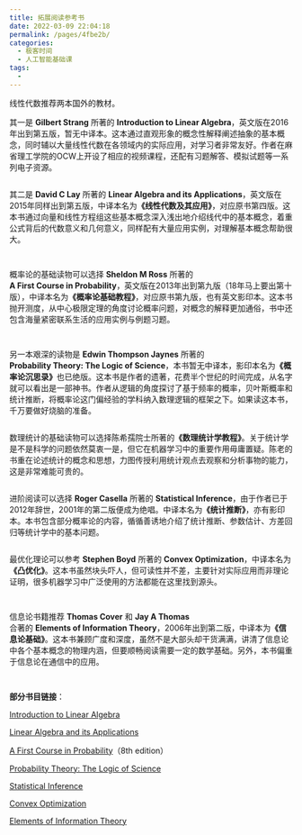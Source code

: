 ```yaml
---
title: 拓展阅读参考书
date: 2022-03-09 22:04:18
permalink: /pages/4fbe2b/
categories:
  - 极客时间
  - 人工智能基础课
tags:
  - 
---
```

<p>线性代数推荐两本国外的教材。</p>
<p>其一是 <strong>Gilbert Strang</strong> 所著的 <strong>Introduction to Linear Algebra</strong>，英文版在2016年出到第五版，暂无中译本。这本通过直观形象的概念性解释阐述抽象的基本概念，同时辅以大量线性代数在各领域内的实际应用，对学习者非常友好。作者在麻省理工学院的OCW上开设了相应的视频课程，还配有习题解答、模拟试题等一系列电子资源。</p>
<p><img src="https://static001.geekbang.org/resource/image/de/51/deab88e3a873a8c02e3fd385336b6851.jpg" alt="" /></p>
<p>其二是 <strong>David C Lay</strong> 所著的 <strong>Linear Algebra and its Applications</strong>，英文版在2015年同样出到第五版，中译本名为<strong>《线性代数及其应用》</strong>，对应原书第四版。这本书通过向量和线性方程组这些基本概念深入浅出地介绍线代中的基本概念，着重公式背后的代数意义和几何意义，同样配有大量应用实例，对理解基本概念帮助很大。</p>
<p><img src="https://static001.geekbang.org/resource/image/fd/4b/fd67a5515225cddafbc6bd159c21d24b.jpg" alt="" /></p>
<p><img src="https://static001.geekbang.org/resource/image/fc/fb/fcc6cfbc5daa261aaf472951963854fb.jpg" alt="" /></p>
<p>概率论的基础读物可以选择 <strong>Sheldon M Ross</strong> 所著的<br />
<strong>A First Course in Probability</strong>，英文版在2013年出到第九版（18年马上要出第十版），中译本名为<strong>《概率论基础教程》</strong>，对应原书第九版，也有英文影印本。这本书抛开测度，从中心极限定理的角度讨论概率问题，对概念的解释更加通俗，书中还包含海量紧密联系生活的应用实例与例题习题。</p>
<p><img src="https://static001.geekbang.org/resource/image/3f/a9/3f8ba17f3adfedfdefbee6805c8f2ca9.jpg" alt="" /></p>
<p><img src="https://static001.geekbang.org/resource/image/d3/79/d34838e4cd8abfc89aebfe781ce95179.jpg" alt="" /></p>
<p>另一本艰深的读物是 <strong>Edwin Thompson Jaynes</strong> 所著的<br />
<strong>Probability Theory: The Logic of Science</strong>，本书暂无中译本，影印本名为<strong>《概率论沉思录》</strong>也已绝版。这本书是作者的遗著，花费半个世纪的时间完成，从名字就可以看出是一部神书。作者从逻辑的角度探讨了基于频率的概率，贝叶斯概率和统计推断，将概率论这门偏经验的学科纳入数理逻辑的框架之下。如果读这本书，千万要做好烧脑的准备。</p>
<p><img src="https://static001.geekbang.org/resource/image/de/d0/de211b6a95d6d1ad83b2ba6e518783d0.jpg" alt="" /></p>
<p>数理统计的基础读物可以选择陈希孺院士所著的<strong>《数理统计学教程》</strong>。关于统计学是不是科学的问题依然莫衷一是，但它在机器学习中的重要作用毋庸置疑。陈老的书重在论述统计的概念和思想，力图传授利用统计观点去观察和分析事物的能力，这是非常难能可贵的。</p>
<p><img src="https://static001.geekbang.org/resource/image/eb/c8/eb91566fe246daf53a0bd0c3a98363c8.jpg" alt="" /></p>
<p>进阶阅读可以选择 <strong>Roger Casella</strong> 所著的 <strong>Statistical Inference</strong>，由于作者已于2012年辞世，2001年的第二版便成为绝唱。中译本名为<strong>《统计推断》</strong>，亦有影印本。本书包含部分概率论的内容，循循善诱地介绍了统计推断、参数估计、方差回归等统计学中的基本问题。</p>
<p><img src="https://static001-test.geekbang.org/resource/image/a1/20/a129538c6273a679fe641c89c597db20.png" alt="" /></p>
<p>最优化理论可以参考 <strong>Stephen Boyd</strong> 所著的 <strong>Convex Optimization</strong>，中译本名为<strong>《凸优化》</strong>。这本书虽然块头吓人，但可读性并不差，主要针对实际应用而非理论证明，很多机器学习中广泛使用的方法都能在这里找到源头。</p>
<p><img src="https://static001.geekbang.org/resource/image/a8/66/a8aecbd9467ca6dfa607329e3c43ce66.jpg" alt="" /></p>
<p><img src="https://static001.geekbang.org/resource/image/19/da/194d1decc9774117f8dab99be9ee55da.jpg" alt="" /></p>
<p>信息论书籍推荐 <strong>Thomas Cover</strong> 和 <strong>Jay A Thomas</strong><br />
合著的 <strong>Elements of Information Theory</strong>，2006年出到第二版，中译本为<strong>《信息论基础》</strong>。这本书兼顾广度和深度，虽然不是大部头却干货满满，讲清了信息论中各个基本概念的物理内涵，但要顺畅阅读需要一定的数学基础。另外，本书偏重于信息论在通信中的应用。</p>
<p><img src="https://static001.geekbang.org/resource/image/32/f0/32809f551ae31c7f5b376e6104324af0.jpg" alt="" /></p>
<p><img src="https://static001.geekbang.org/resource/image/4e/cb/4e13d7b7d12f16d70ac5f7b5dd813dcb.jpg" alt="" /></p>
<p><strong>部分书目链接</strong>：</p>
<p><a href="https://math.mit.edu/~gs/linearalgebra/linearalgebra5_Preface.pdf">Introduction to Linear Algebra</a></p>
<p><a href="http://www.zuj.edu.jo/download/linear-algebra-and-its-applications-david-c-lay-pdf/">Linear Algebra and its Applications</a></p>
<p><a href="http://julio.staff.ipb.ac.id/files/2015/02/Ross_8th_ed_English.pdf">A First Course in Probability</a>（8th edition）</p>
<p><a href="http://www.med.mcgill.ca/epidemiology/hanley/bios601/GaussianModel/JaynesProbabilityTheory.pdf">Probability Theory: The Logic of Science</a></p>
<p><a href="https://fsalamri.files.wordpress.com/2015/02/casella_berger_statistical_inference1.pdf">Statistical Inference</a></p>
<p><a href="https://web.stanford.edu/~boyd/cvxbook/bv_cvxbook.pdf">Convex Optimization</a></p>
<p><a href="http://www.cs-114.org/wp-content/uploads/2015/01/Elements_of_Information_Theory_Elements.pdf">Elements of Information Theory</a></p>
<p><img src="https://static001.geekbang.org/resource/image/74/80/748baa3d40829627167d74a877102a80.jpg" alt="" /></p>
<p></p>
<!-- [[[read_end]]] -->

